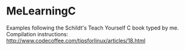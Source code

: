 # MeLearningC
Examples following the Schildt's Teach Yourself C book typed by me.
Compilation instructions: http://www.codecoffee.com/tipsforlinux/articles/18.html
